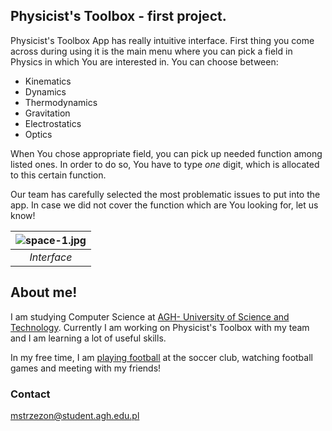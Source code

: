 ## Physicist's Toolbox - first project.

Physicist's Toolbox App has really intuitive interface. First thing you come across during using it is the main menu where you can pick a field in Physics in which You are interested in. You can choose between:
- Kinematics
- Dynamics
- Thermodynamics
- Gravitation
- Electrostatics
- Optics

When You chose appropriate field, you can pick up needed function among listed ones. In order to do so, You have to type *one* digit, which is allocated to this certain function.

Our team has carefully selected the most problematic issues to put into the app. In case we did not cover the function which are You looking for, let us know!

| ![space-1.jpg](https://user-images.githubusercontent.com/72666064/101814326-49507780-3b1e-11eb-8637-3229c13a7d28.jpg) | 
|:--:| 
| *Interface* |

## About me!
I am studying Computer Science at [AGH- University of Science and Technology](https://www.agh.edu.pl/). Currently I am working on Physicist's Toolbox with my team and I am learning a lot of useful skills.

In my free time, I am [playing football](https://www.laczynaspilka.pl/zawodnik-sezon/michal-strzezon,2020-2021,849671.html) at the soccer club, watching football games and meeting with my friends!

### Contact

mstrzezon@student.agh.edu.pl
